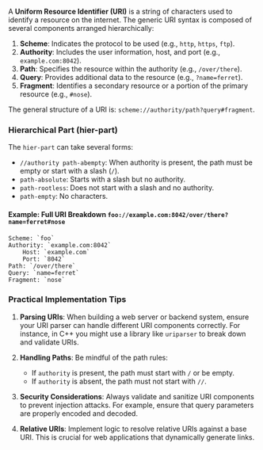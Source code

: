 A **Uniform Resource Identifier (URI)** is a string of characters used to identify a resource on the internet. The generic URI syntax is composed of several components arranged hierarchically:

1. **Scheme**: Indicates the protocol to be used (e.g., `http`, `https`, `ftp`).
2. **Authority**: Includes the user information, host, and port (e.g., `example.com:8042`).
3. **Path**: Specifies the resource within the authority (e.g., `/over/there`).
4. **Query**: Provides additional data to the resource (e.g., `?name=ferret`).
5. **Fragment**: Identifies a secondary resource or a portion of the primary resource (e.g., `#nose`).

The general structure of a URI is: `scheme://authority/path?query#fragment`.


### Hierarchical Part (hier-part)

The `hier-part` can take several forms:
- `//authority path-abempty`: When authority is present, the path must be empty or start with a slash (`/`).
- `path-absolute`: Starts with a slash but no authority.
- `path-rootless`: Does not start with a slash and no authority.
- `path-empty`: No characters.

#### Example: Full URI Breakdown `foo://example.com:8042/over/there?name=ferret#nose`
````
Scheme: `foo`
Authority: `example.com:8042`
    Host: `example.com`
    Port: `8042`
Path: `/over/there`
Query: `name=ferret`
Fragment: `nose`
````
### Practical Implementation Tips

1. **Parsing URIs**: When building a web server or backend system, ensure your URI parser can handle different URI components correctly. For instance, in C++ you might use a library like `uriparser` to break down and validate URIs.

2. **Handling Paths**: Be mindful of the path rules:
    - If `authority` is present, the path must start with `/` or be empty.
    - If `authority` is absent, the path must not start with `//`.

3. **Security Considerations**: Always validate and sanitize URI components to prevent injection attacks. For example, ensure that query parameters are properly encoded and decoded.

4. **Relative URIs**: Implement logic to resolve relative URIs against a base URI. This is crucial for web applications that dynamically generate links.